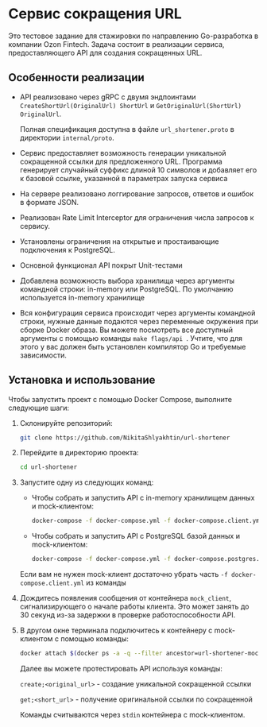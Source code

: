 # Сервис сокращения URL

Это тестовое задание для стажировки по направлению Go-разработка в компании Ozon Fintech. Задача состоит в реализации сервиса, предоставляющего API для создания сокращенных URL.

## Особенности реализации

- API реализовано через gRPC с двумя эндпоинтами `CreateShortUrl(OriginalUrl) ShortUrl` и `GetOriginalUrl(ShortUrl) OriginalUrl`. 

    Полная спецификация доступна в файле `url_shortener.proto` в директории `internal/proto`.

- Сервис предоставляет возможность генерации уникальной сокращенной ссылки для предложенного URL. Программа генерирует случайный суффикс длиной 10 символов и добавляет его к базовой ссылке, указанной в параметрах запуска сервиса 

- На сервере реализовано логгирование запросов, ответов и ошибок в формате JSON.

- Реализован Rate Limit Interceptor для ограничения числа запросов к сервису.

- Установлены ограничения на открытые и простаивающие подключения к PostgreSQL.

- Основной функционал API покрыт Unit-тестами

- Добавлена возможность выбора хранилища через аргументы командной строки: in-memory или PostgreSQL. По умолчанию используется in-memory хранилище

- Вся конфигурация сервиса происходит через аргументы командной строки, нужные данные подаются через переменные окружения при сборке Docker образа. Вы можете посмотреть все доступный аргументы с помощью команды `make flags/api `. Учтите, что для этого у вас должен быть установлен компилятор Go и требуемые зависимости. 

## Установка и использование

Чтобы запустить проект с помощью Docker Compose, выполните следующие шаги:

1. Склонируйте репозиторий:

   ```bash
   git clone https://github.com/NikitaShlyakhtin/url-shortener
   ```

2. Перейдите в директорию проекта:

   ```bash
   cd url-shortener
   ```

3. Запустите одну из следующих команд:

   - Чтобы собрать и запустить API с in-memory хранилищем данных и mock-клиентом:

     ```bash
     docker-compose -f docker-compose.yml -f docker-compose.client.yml up --build
     ```

   - Чтобы собрать и запустить API с PostgreSQL базой данных и mock-клиентом:

     ```bash
     docker-compose -f docker-compose.yml -f docker-compose.postgres.yml -f docker-compose.client.yml up --build
     ```
    
    Если вам не нужен mock-клиент достаточно убрать часть `-f docker-compose.client.yml` из команды

4. Дождитесь появления сообщения от контейнера `mock_client`, сигнализирующего о начале работы клиента. Это может занять до 30 секунд из-за задержки в проверке работоспособности API. 
   
5. В другом окне терминала подключитесь к контейнеру с mock-клиентом с помощью команды:

    ```bash
    docker attach $(docker ps -a -q --filter ancestor=url-shortener-mock_client --format="{{.ID}}")
    ```

    Далее вы можете протестировать API используя команды:

    `create;<original_url>` - создание уникальной сокращенной ссылки

    `get;<short_url>` - получение оригинальной ссылки по сокращенной

    Команды считываются через `stdin` контейнера с mock-клиентом.
